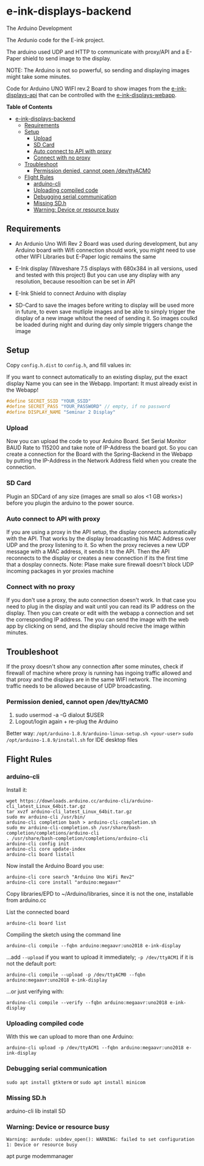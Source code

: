 # e-ink-displays-backend
The Arduino Development

The Ardunio code for the E-ink project.

The arduino used UDP and HTTP to communicate with proxy/API and a E-Paper shield
to send image to the display.

NOTE: The Arduino is not so powerful, so sending and displaying images might take some minutes.

Code for Arduino UNO WIFI rev.2 Board to show images from the
[e-ink-displays-api](https://github.com/noi-techpark/e-ink-displays-api) that
can be controlled with the
[e-ink-displays-webapp](https://github.com/noi-techpark/e-ink-displays-webapp).

**Table of Contents**

- [e-ink-displays-backend](#e-ink-displays-backend)
  - [Requirements](#requirements)
  - [Setup](#setup)
    - [Upload](#upload)
    - [SD Card](#sd-card)
    - [Auto connect to API with proxy](#auto-connect-to-api-with-proxy)
    - [Connect with no proxy](#connect-with-no-proxy)
  - [Troubleshoot](#troubleshoot)
    - [Permission denied, cannot open /dev/ttyACM0](#permission-denied-cannot-open-devttyacm0)
  - [Flight Rules](#flight-rules)
    - [arduino-cli](#arduino-cli)
    - [Uploading compiled code](#uploading-compiled-code)
    - [Debugging serial communication](#debugging-serial-communication)
    - [Missing SD.h](#missing-sdh)
    - [Warning: Device or resource busy](#warning-device-or-resource-busy)

## Requirements

- An Ardunio Uno Wifi Rev 2 Board was used during development, but any Arduino
  board with Wifi connection should work, you might need to use other WIFI
  Libraries but E-Paper logic remains the same

- E-Ink display (Waveshare 7.5  displays with 680x384 in all versions, used and
  tested with this project) But you can use any display with any resolution,
  because resooltion can be set in API

- E-Ink Shield to connect Arduino with display

- SD-Card to save the images before writing to display will be used more in
  future, to even save mutliple images and be able to simply trigger the display
  of a new image whitout the need of sending it. So images coulkd be loaded
  during night and during day only simple triggers change the image 


## Setup
Copy `config.h.dist` to `config.h`, and fill values in:

If you want to connect automatically to an existing display, put the exact
display Name you can see in the Webapp. Important: It must already exist in the
Webapp! 

```c
#define SECRET_SSID "YOUR_SSID"
#define SECRET_PASS "YOUR_PASSWORD" // empty, if no password
#define DISPLAY_NAME "Seminar 2 Display"
``` 

### Upload
Now you can upload the code to your Arduino Board. Set Serial Monitor BAUD Rate
to 115200 and take note of IP-Address the board got. So you can create a
connection for the Board with the Spring-Backend in the Webapp by putting the
IP-Address in the Network Address field when you create the connection.

### SD Card
Plugin an SDCard of any size (images are small so alos <1 GB works>) before you
plugin the arduino to the power source.

### Auto connect to API with proxy
If you are using a proxy in the API setup, the display connects automatically
with the API. That works by the display broadcasting his MAC Address over UDP
and the proxy listening to it. So when the proxy recieves a new UDP message with
a MAC address, it sends it to the API. Then the API reconnects to the display or
creates a new connection if its the first time that a dosplay connects. Note:
Plase make sure firewall doesn't block UDP incoming packages in yor proxies
machine

### Connect with no proxy
If you don't use a proxy, the auto connection doesn't work. In that case you
need to plug in the display and wait until you can read its IP address on the
display. Then you can create or edit with the webapp a connection and set the
corresponding IP address. The you can send the image with the web app by
clicking on send, and the display should recive the image within minutes.

## Troubleshoot
If the proxy doesn't show any connection after some minutes, check if firewall
of machine where proxy is running has ingoing traffic allowed and that proxy and
the displays are in the same WIFI network. The incoming traffic needs to be
allowed because of UDP broadcasting.

### Permission denied, cannot open /dev/ttyACM0

1) sudo usermod -a -G dialout $USER
2) Logout/login again + re-plug the Arduino

Better way: `/opt/arduino-1.8.9/arduino-linux-setup.sh <your-user>`
`sudo /opt/arduino-1.8.9/install.sh` for IDE desktop files

## Flight Rules

### arduino-cli

Install it:
```
wget https://downloads.arduino.cc/arduino-cli/arduino-cli_latest_Linux_64bit.tar.gz 
tar xvzf arduino-cli_latest_Linux_64bit.tar.gz
sudo mv arduino-cli /usr/bin/
arduino-cli completion bash > arduino-cli-completion.sh
sudo mv arduino-cli-completion.sh /usr/share/bash-completion/completions/arduino-cli
. /usr/share/bash-completion/completions/arduino-cli
arduino-cli config init
arduino-cli core update-index
arduino-cli board listall
```

Now install the Arduino Board you use:
```
arduino-cli core search "Arduino Uno WiFi Rev2"
arduino-cli core install "arduino:megaavr"
```

Copy libraries/EPD to ~/Arduino/libraries, since it is not the one, installable from arduino.cc

List the connected board
```
arduino-cli board list
```


Compiling the sketch using the command line
```
arduino-cli compile --fqbn arduino:megaavr:uno2018 e-ink-display
```

...add `--upload` if you want to upload it immediately; `-p /dev/ttyACM1` if it is not the default port:
```
arduino-cli compile --upload -p /dev/ttyACM0 --fqbn arduino:megaavr:uno2018 e-ink-display
```


...or just verifying with:
```
arduino-cli compile --verify --fqbn arduino:megaavr:uno2018 e-ink-display
```

### Uploading compiled code

With this we can upload to more than one Arduino:
```
arduino-cli upload -p /dev/ttyACM1 --fqbn arduino:megaavr:uno2018 e-ink-display
```

### Debugging serial communication

`sudo apt install gtkterm`
or 
`sudo apt install minicom`

### Missing SD.h

arduino-cli lib install SD

### Warning: Device or resource busy 

`Warning: avrdude: usbdev_open(): WARNING: failed to set configuration 1: Device or resource busy`

apt purge modemmanager
